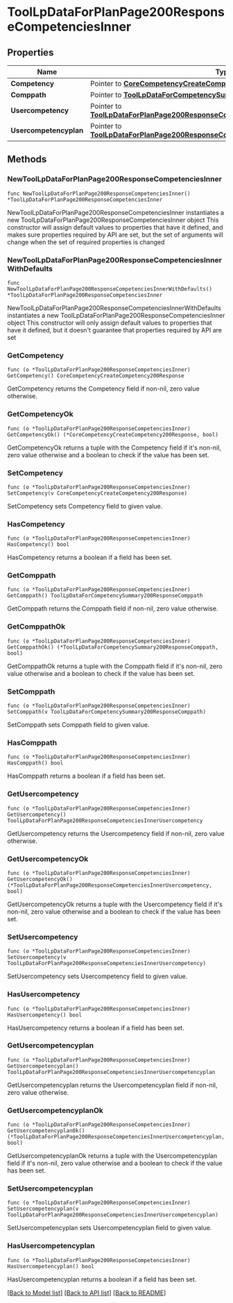# ToolLpDataForPlanPage200ResponseCompetenciesInner

## Properties

Name | Type | Description | Notes
------------ | ------------- | ------------- | -------------
**Competency** | Pointer to [**CoreCompetencyCreateCompetency200Response**](CoreCompetencyCreateCompetency200Response.md) |  | [optional] 
**Comppath** | Pointer to [**ToolLpDataForCompetencySummary200ResponseComppath**](ToolLpDataForCompetencySummary200ResponseComppath.md) |  | [optional] 
**Usercompetency** | Pointer to [**ToolLpDataForPlanPage200ResponseCompetenciesInnerUsercompetency**](ToolLpDataForPlanPage200ResponseCompetenciesInnerUsercompetency.md) |  | [optional] 
**Usercompetencyplan** | Pointer to [**ToolLpDataForPlanPage200ResponseCompetenciesInnerUsercompetencyplan**](ToolLpDataForPlanPage200ResponseCompetenciesInnerUsercompetencyplan.md) |  | [optional] 

## Methods

### NewToolLpDataForPlanPage200ResponseCompetenciesInner

`func NewToolLpDataForPlanPage200ResponseCompetenciesInner() *ToolLpDataForPlanPage200ResponseCompetenciesInner`

NewToolLpDataForPlanPage200ResponseCompetenciesInner instantiates a new ToolLpDataForPlanPage200ResponseCompetenciesInner object
This constructor will assign default values to properties that have it defined,
and makes sure properties required by API are set, but the set of arguments
will change when the set of required properties is changed

### NewToolLpDataForPlanPage200ResponseCompetenciesInnerWithDefaults

`func NewToolLpDataForPlanPage200ResponseCompetenciesInnerWithDefaults() *ToolLpDataForPlanPage200ResponseCompetenciesInner`

NewToolLpDataForPlanPage200ResponseCompetenciesInnerWithDefaults instantiates a new ToolLpDataForPlanPage200ResponseCompetenciesInner object
This constructor will only assign default values to properties that have it defined,
but it doesn't guarantee that properties required by API are set

### GetCompetency

`func (o *ToolLpDataForPlanPage200ResponseCompetenciesInner) GetCompetency() CoreCompetencyCreateCompetency200Response`

GetCompetency returns the Competency field if non-nil, zero value otherwise.

### GetCompetencyOk

`func (o *ToolLpDataForPlanPage200ResponseCompetenciesInner) GetCompetencyOk() (*CoreCompetencyCreateCompetency200Response, bool)`

GetCompetencyOk returns a tuple with the Competency field if it's non-nil, zero value otherwise
and a boolean to check if the value has been set.

### SetCompetency

`func (o *ToolLpDataForPlanPage200ResponseCompetenciesInner) SetCompetency(v CoreCompetencyCreateCompetency200Response)`

SetCompetency sets Competency field to given value.

### HasCompetency

`func (o *ToolLpDataForPlanPage200ResponseCompetenciesInner) HasCompetency() bool`

HasCompetency returns a boolean if a field has been set.

### GetComppath

`func (o *ToolLpDataForPlanPage200ResponseCompetenciesInner) GetComppath() ToolLpDataForCompetencySummary200ResponseComppath`

GetComppath returns the Comppath field if non-nil, zero value otherwise.

### GetComppathOk

`func (o *ToolLpDataForPlanPage200ResponseCompetenciesInner) GetComppathOk() (*ToolLpDataForCompetencySummary200ResponseComppath, bool)`

GetComppathOk returns a tuple with the Comppath field if it's non-nil, zero value otherwise
and a boolean to check if the value has been set.

### SetComppath

`func (o *ToolLpDataForPlanPage200ResponseCompetenciesInner) SetComppath(v ToolLpDataForCompetencySummary200ResponseComppath)`

SetComppath sets Comppath field to given value.

### HasComppath

`func (o *ToolLpDataForPlanPage200ResponseCompetenciesInner) HasComppath() bool`

HasComppath returns a boolean if a field has been set.

### GetUsercompetency

`func (o *ToolLpDataForPlanPage200ResponseCompetenciesInner) GetUsercompetency() ToolLpDataForPlanPage200ResponseCompetenciesInnerUsercompetency`

GetUsercompetency returns the Usercompetency field if non-nil, zero value otherwise.

### GetUsercompetencyOk

`func (o *ToolLpDataForPlanPage200ResponseCompetenciesInner) GetUsercompetencyOk() (*ToolLpDataForPlanPage200ResponseCompetenciesInnerUsercompetency, bool)`

GetUsercompetencyOk returns a tuple with the Usercompetency field if it's non-nil, zero value otherwise
and a boolean to check if the value has been set.

### SetUsercompetency

`func (o *ToolLpDataForPlanPage200ResponseCompetenciesInner) SetUsercompetency(v ToolLpDataForPlanPage200ResponseCompetenciesInnerUsercompetency)`

SetUsercompetency sets Usercompetency field to given value.

### HasUsercompetency

`func (o *ToolLpDataForPlanPage200ResponseCompetenciesInner) HasUsercompetency() bool`

HasUsercompetency returns a boolean if a field has been set.

### GetUsercompetencyplan

`func (o *ToolLpDataForPlanPage200ResponseCompetenciesInner) GetUsercompetencyplan() ToolLpDataForPlanPage200ResponseCompetenciesInnerUsercompetencyplan`

GetUsercompetencyplan returns the Usercompetencyplan field if non-nil, zero value otherwise.

### GetUsercompetencyplanOk

`func (o *ToolLpDataForPlanPage200ResponseCompetenciesInner) GetUsercompetencyplanOk() (*ToolLpDataForPlanPage200ResponseCompetenciesInnerUsercompetencyplan, bool)`

GetUsercompetencyplanOk returns a tuple with the Usercompetencyplan field if it's non-nil, zero value otherwise
and a boolean to check if the value has been set.

### SetUsercompetencyplan

`func (o *ToolLpDataForPlanPage200ResponseCompetenciesInner) SetUsercompetencyplan(v ToolLpDataForPlanPage200ResponseCompetenciesInnerUsercompetencyplan)`

SetUsercompetencyplan sets Usercompetencyplan field to given value.

### HasUsercompetencyplan

`func (o *ToolLpDataForPlanPage200ResponseCompetenciesInner) HasUsercompetencyplan() bool`

HasUsercompetencyplan returns a boolean if a field has been set.


[[Back to Model list]](../README.md#documentation-for-models) [[Back to API list]](../README.md#documentation-for-api-endpoints) [[Back to README]](../README.md)


